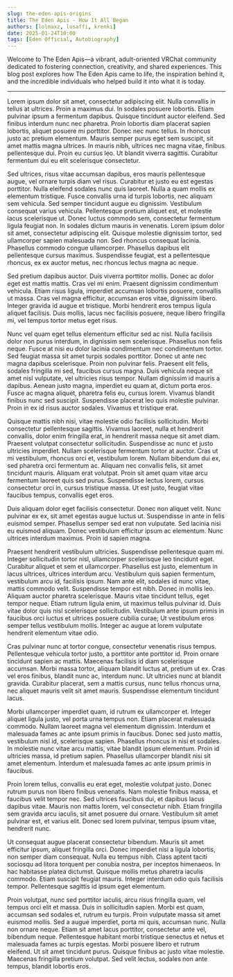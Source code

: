 ```yaml
---
slug: the-eden-apis-origins
title: The Eden Apis - How It All Began
authors: [lolmaxz, lusaffi, krenki]
date: 2025-01-24T10:00
tags: [Eden Official, Autobiography]
---
```


Welcome to The Eden Apis—a vibrant, adult-oriented VRChat community dedicated to fostering connection, creativity, and shared experiences. This blog post explores how The Eden Apis came to life, the inspiration behind it, and the incredible individuals who helped build it into what it is today.

<!-- truncate -->
---

Lorem ipsum dolor sit amet, consectetur adipiscing elit. Nulla convallis in tellus at ultrices. Proin a maximus dui. In sodales posuere lobortis. Etiam pulvinar ipsum a fermentum dapibus. Quisque tincidunt auctor eleifend. Sed finibus interdum nunc nec pharetra. Proin lobortis diam placerat sapien lobortis, aliquet posuere mi porttitor. Donec nec nunc tellus. In rhoncus justo ac pretium elementum. Mauris semper purus eget sem suscipit, sit amet mattis magna ultrices. In mauris nibh, ultrices nec magna vitae, finibus pellentesque dui. Proin eu cursus leo. Ut blandit viverra sagittis. Curabitur fermentum dui eu elit scelerisque consectetur.

Sed ultrices, risus vitae accumsan dapibus, eros mauris pellentesque augue, vel ornare turpis diam vel risus. Curabitur et justo eu est egestas porttitor. Nulla eleifend sodales nunc quis laoreet. Nulla a quam mollis ex elementum tristique. Fusce convallis urna id turpis lobortis, nec aliquam sem vehicula. Sed semper tincidunt augue eu dignissim. Vestibulum consequat varius vehicula. Pellentesque pretium aliquet est, et molestie lacus scelerisque ut. Donec luctus commodo sem, consectetur fermentum ligula feugiat non. In sodales dictum mauris in venenatis. Lorem ipsum dolor sit amet, consectetur adipiscing elit. Quisque molestie dignissim tortor, sed ullamcorper sapien malesuada non. Sed rhoncus consequat lacinia. Phasellus commodo congue ullamcorper. Phasellus dapibus elit pellentesque cursus maximus. Suspendisse feugiat, est a pellentesque rhoncus, ex ex auctor metus, nec rhoncus lectus magna ac neque.

Sed pretium dapibus auctor. Duis viverra porttitor mollis. Donec ac dolor eget est mattis mattis. Cras vel mi enim. Praesent dignissim condimentum vehicula. Etiam risus ligula, imperdiet accumsan lobortis posuere, convallis ut massa. Cras vel magna efficitur, accumsan eros vitae, dignissim libero. Integer gravida id augue et tristique. Morbi hendrerit eros tempus ligula aliquet facilisis. Duis mollis, lacus nec facilisis posuere, neque libero fringilla mi, vel tempus tortor metus eget risus.

Nunc vel quam eget tellus elementum efficitur sed ac nisl. Nulla facilisis dolor non purus interdum, in dignissim sem scelerisque. Phasellus non felis neque. Fusce at nisi eu dolor lacinia condimentum nec condimentum tortor. Sed feugiat massa sit amet turpis sodales porttitor. Donec ut ante nec magna dapibus scelerisque. Proin non pulvinar felis. Praesent elit felis, sodales fringilla mi sed, faucibus cursus magna. Duis vehicula neque sit amet nisl vulputate, vel ultricies risus tempor. Nullam dignissim id mauris a dapibus. Aenean justo magna, imperdiet eu quam at, dictum porta eros. Fusce ac magna aliquet, pharetra felis eu, cursus lorem. Vivamus blandit finibus nunc sed suscipit. Suspendisse placerat leo quis molestie pulvinar. Proin in ex id risus auctor sodales. Vivamus et tristique erat.

Quisque mattis nibh nisi, vitae molestie odio facilisis sollicitudin. Morbi consectetur pellentesque sagittis. Vivamus laoreet, nulla et hendrerit convallis, dolor enim fringilla erat, in hendrerit massa neque sit amet diam. Praesent volutpat consectetur sollicitudin. Suspendisse ac nunc et justo ultricies imperdiet. Nullam scelerisque fermentum tortor at auctor. Cras ut mi vestibulum, rhoncus orci et, vestibulum lorem. Nullam bibendum dui ex, sed pharetra orci fermentum ac. Aliquam nec convallis felis, sit amet tincidunt mauris. Aliquam erat volutpat. Proin sit amet quam vitae arcu fermentum laoreet quis sed purus. Suspendisse lectus lorem, cursus consectetur orci in, cursus tristique massa. Ut est justo, feugiat vitae faucibus tempus, convallis eget eros.

Duis aliquam dolor eget facilisis consectetur. Donec non aliquet velit. Nunc pulvinar ex ex, sit amet egestas augue luctus ut. Suspendisse in ante in felis euismod semper. Phasellus semper sed erat non vulputate. Sed lacinia nisi eu euismod aliquam. Donec vestibulum efficitur ipsum ac elementum. Nunc ultrices interdum maximus. Proin id sapien magna.

Praesent hendrerit vestibulum ultricies. Suspendisse pellentesque quam mi. Integer sollicitudin tortor nisl, ullamcorper scelerisque leo tincidunt eget. Curabitur aliquet et sem et ullamcorper. Phasellus est justo, elementum in lacus ultrices, ultrices interdum arcu. Vestibulum quis sapien fermentum, vestibulum arcu id, facilisis ipsum. Nam ante elit, sodales id nunc vitae, mattis commodo velit. Suspendisse tempor est nibh. Donec in mollis leo. Aliquam auctor pharetra scelerisque. Mauris vitae tincidunt tellus, eget tempor neque. Etiam rutrum ligula enim, ut maximus tellus pulvinar id. Duis vitae dolor quis nisl scelerisque sollicitudin. Vestibulum ante ipsum primis in faucibus orci luctus et ultrices posuere cubilia curae; Ut vestibulum eros semper tellus vestibulum mollis. Integer ac augue at lorem vulputate hendrerit elementum vitae odio.

Cras pulvinar nunc at tortor congue, consectetur venenatis risus tempus. Pellentesque vehicula tortor justo, a porttitor ante porttitor id. Proin ornare tincidunt sapien ac mattis. Maecenas facilisis id diam scelerisque accumsan. Morbi massa tortor, aliquam blandit luctus at, pretium ut ex. Cras vel eros finibus, blandit nunc ac, interdum nunc. Ut ultricies nunc at blandit gravida. Curabitur placerat, sem a mattis cursus, nunc tellus rhoncus urna, nec aliquet mauris velit sit amet mauris. Suspendisse elementum tincidunt lacus.

Morbi ullamcorper imperdiet quam, id rutrum ex ullamcorper et. Integer aliquet ligula justo, vel porta urna tempus non. Etiam placerat malesuada commodo. Nullam laoreet magna vel elementum dignissim. Interdum et malesuada fames ac ante ipsum primis in faucibus. Donec sed justo mattis, vestibulum nisl id, scelerisque sapien. Phasellus rhoncus in nisi et sodales. In molestie nunc vitae arcu mattis, vitae blandit ipsum elementum. Proin id ultricies massa, id pretium sapien. Phasellus ullamcorper blandit nisi sit amet elementum. Interdum et malesuada fames ac ante ipsum primis in faucibus.

Proin lorem tellus, convallis eu erat eget, molestie volutpat justo. Donec rutrum purus non libero finibus venenatis. Nam molestie finibus massa, et faucibus velit tempor nec. Sed ultrices faucibus dui, et dapibus lacus dapibus vitae. Mauris non mattis lorem, vel consectetur nibh. Etiam fringilla sem gravida arcu iaculis, sit amet posuere dui ornare. Vestibulum sit amet pulvinar est, et varius elit. Donec sed lorem pulvinar, tempus ipsum vitae, hendrerit nunc.

Ut consequat augue placerat consectetur bibendum. Mauris sit amet efficitur ipsum, aliquet fringilla orci. Donec imperdiet nisi a ligula lobortis, non semper diam consequat. Nulla eu tempus nibh. Class aptent taciti sociosqu ad litora torquent per conubia nostra, per inceptos himenaeos. In hac habitasse platea dictumst. Quisque mollis metus pharetra iaculis commodo. Etiam suscipit feugiat mauris. Integer interdum odio quis facilisis tempor. Pellentesque sagittis id ipsum eget elementum.

Proin volutpat, nunc sed porttitor iaculis, arcu risus fringilla quam, vel tempus orci elit et massa. Duis in sollicitudin sapien. Morbi est quam, accumsan sed sodales et, rutrum eu turpis. Proin vulputate massa sit amet euismod mollis. Sed a augue imperdiet, porta mi quis, accumsan nunc. Nulla non ornare neque. Etiam sit amet lacus porttitor, consectetur ante vel, bibendum neque. Pellentesque habitant morbi tristique senectus et netus et malesuada fames ac turpis egestas. Morbi posuere libero et rutrum eleifend. Ut sit amet tincidunt purus. Quisque finibus ac justo vitae molestie. Maecenas fringilla pretium volutpat. Sed velit lectus, sodales non ante tempus, blandit lobortis eros.